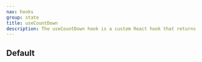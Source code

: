 ```yaml
---
nav: hooks
group: state
title: useCountDown
description: The useCountDown hook is a custom React hook that returns the remaining minutes for a countdown. It gracefully decrements the countdown minutes until it reaches zero. You can also provide a callback function to handle actions when the countdown reaches zero.
---
```


## Default

<code src="./demos/index.tsx" nopadding></code>
